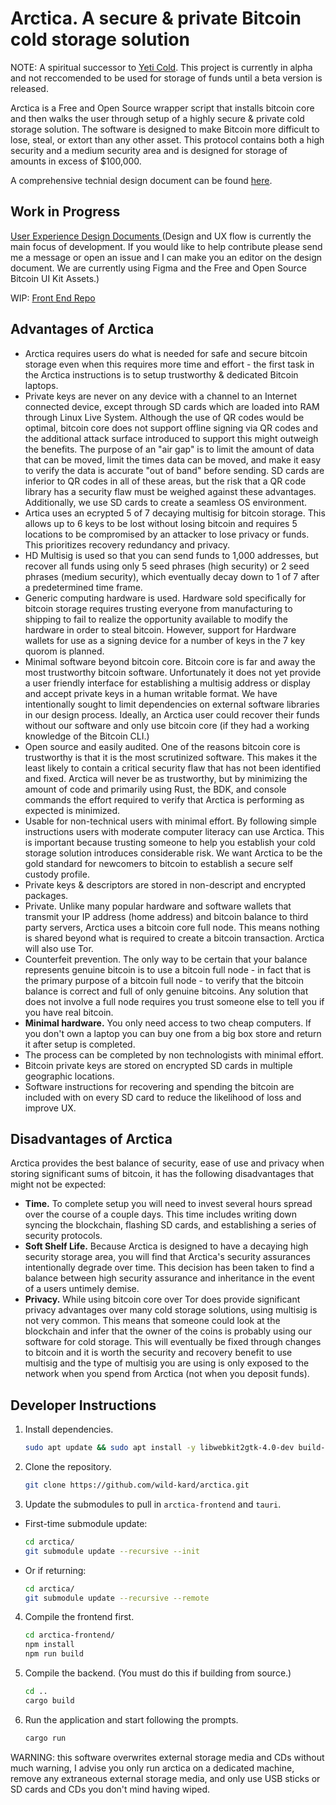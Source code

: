 # Arctica. A secure & private Bitcoin cold storage solution

NOTE: A spiritual successor to <a href="https://github.com/JWWeatherman/yeticold">Yeti Cold</a>. This project is currently in alpha and not reccomended to be used for storage of funds until a beta version is released.

Arctica is a Free and Open Source wrapper script that installs bitcoin core and then walks the user through setup of a highly secure & private cold storage solution. The software is designed to make Bitcoin more difficult to lose, steal, or extort than any other asset. This protocol contains both a high security and a medium security area and is designed for storage of amounts in excess of $100,000.

A comprehensive technial design document can be found <a href="https://docs.google.com/document/d/1_RZysHjRNKTzPG_xDWh8-EvLn57AOlBO3d9J-_0bSRQ/edit?usp=sharing">here</a>.

## Work in Progress

<a href="https://www.figma.com/file/KcE9byRVhSntYcTITn1OvY/Bitcoin-Wallet-UI-Kit-(Arctica)?node-id=3350%3A85090">User Experience Design Documents </a> (Design and UX flow is currently the main focus of development. If you would like to help contribute please send me a message or open an issue and I can make you an editor on the design document. We are currently using Figma and the Free and Open Source Bitcoin UI Kit Assets.)

WIP: <a href="https://github.com/wild-kard/arctica-frontend">Front End Repo</a>

## Advantages of Arctica

 - Arctica requires users do what is needed for safe and secure bitcoin storage even when this requires more time and effort - the first task in the Arctica instructions is to setup trustworthy & dedicated Bitcoin laptops.
 - Private keys are never on any device with a channel to an Internet connected device, except through SD cards which are loaded into RAM through Linux Live System. Although the use of QR codes would be optimal, bitcoin core does not support offline signing via QR codes and the additional attack surface introduced to support this might outweigh the benefits. The purpose of an "air gap" is to limit the amount of data that can be moved, limit the times data can be moved, and make it easy to verify the data is accurate "out of band" before sending. SD cards are inferior to QR codes in all of these areas, but the risk that a QR code library has a security flaw must be weighed against these advantages. Additionally, we use SD cards to create a seamless OS environment.
 - Artica uses an ecrypted 5 of 7 decaying multisig for bitcoin storage. This allows up to 6 keys to be lost without losing bitcoin and requires 5 locations to be compromised by an attacker to lose privacy or funds. This prioritizes recovery redundancy and privacy.
 - HD Multisig is used so that you can send funds to 1,000 addresses, but recover all funds using only 5 seed phrases (high security) or 2 seed phrases (medium security), which eventually decay down to 1 of 7 after a predetermined time frame.
 - Generic computing hardware is used. Hardware sold specifically for bitcoin storage requires trusting everyone from manufacturing to shipping to fail to realize the opportunity available to modify the hardware in order to steal bitcoin. However, support for Hardware wallets for use as a signing device for a number of keys in the 7 key quorom is planned.
 - Minimal software beyond bitcoin core. Bitcoin core is far and away the most trustworthy bitcoin software. Unfortunately it does not yet provide a user friendly interface for establishing a multisig address or display and accept private keys in a human writable format. We have intentionally sought to limit dependencies on external software libraries in our design process. Ideally, an Arctica user could recover their funds without our software and only use bitcoin core (if they had a working knowledge of the Bitcoin CLI.)
 - Open source and easily audited. One of the reasons bitcoin core is trustworthy is that it is the most scrutinized software. This makes it the least likely to contain a critical security flaw that has not been identified and fixed. Arctica will never be as trustworthy, but by minimizing the amount of code and primarily using Rust, the BDK, and console commands the effort required to verify that Arctica is performing as expected is minimized.
 - Usable for non-technical users with minimal effort. By following simple instructions users with moderate computer literacy can use Arctica. This is important because trusting someone to help you establish your cold storage solution introduces considerable risk. We want Arctica to be the gold standard for newcomers to bitcoin to establish a secure self custody profile.
 - Private keys & descriptors are stored in non-descript and encrypted packages.
 - Private. Unlike many popular hardware and software wallets that transmit your IP address (home address) and bitcoin balance to third party servers, Arctica uses a bitcoin core full node. This means nothing is shared beyond what is required to create a bitcoin transaction. Arctica will also use Tor.
 - Counterfeit prevention. The only way to be certain that your balance represents genuine bitcoin is to use a bitcoin full node - in fact that is the primary purpose of a bitcoin full node - to verify that the bitcoin balance is correct and full of only genuine bitcoins. Any solution that does not involve a full node requires you trust someone else to tell you if you have real bitcoin.
 - **Minimal hardware.** You only need access to two cheap computers. If you don't own a laptop you can buy one from a big box store and return it after setup is completed.
 - The process can be completed by non technologists with minimal effort.
 - Bitcoin private keys are stored on encrypted SD cards in multiple geographic locations.
 - Software instructions for recovering and spending the bitcoin are included with on every SD card to reduce the likelihood of loss and improve UX.

## Disadvantages of Arctica

Arctica provides the best balance of security, ease of use and privacy when storing significant sums of bitcoin, it has the following disadvantages that might not be expected:
- **Time.** To complete setup you will need to invest several hours spread over the course of a couple days. This time includes writing down syncing the blockchain, flashing SD cards, and establishing a series of security protocols.
- **Soft Shelf Life.** Because Arctica is designed to have a decaying high security storage area, you will find that Arctica's security assurances intentionally degrade over time. This decision has been taken to find a balance between high security assurance and inheritance in the event of a users untimely demise.
- **Privacy.** While using bitcoin core over Tor does provide significant privacy advantages over many cold storage solutions, using multisig is not very common. This means that someone could look at the blockchain and infer that the owner of the coins is probably using our software for cold storage. This will eventually be fixed through changes to bitcoin and it is worth the security and recovery benefit to use multisig and the type of multisig you are using is only exposed to the network when you spend from Arctica (not when you deposit funds).


## Developer Instructions

1. Install dependencies.
    ```bash
    sudo apt update && sudo apt install -y libwebkit2gtk-4.0-dev build-essential curl wget libssl-dev libgtk-3-dev libayatana-appindicator3-dev librsvg2-dev
    ```
2. Clone the repository.
    ```bash
    git clone https://github.com/wild-kard/arctica.git
    ```
3. Update the submodules to pull in `arctica-frontend` and `tauri`.
  - First-time submodule update:
    ```bash
    cd arctica/
    git submodule update --recursive --init
    ```
  - Or if returning:
    ```bash
    cd arctica/
    git submodule update --recursive --remote
    ```
4. Compile the frontend first.
    ```bash
    cd arctica-frontend/
    npm install
    npm run build
    ```
5. Compile the backend. (You must do this if building from source.)
    ```bash
    cd ..
    cargo build
6. Run the application and start following the prompts.
    ```bash
    cargo run
    ```

WARNING: this software overwrites external storage media and CDs without much warning, I advise you only run arctica on a dedicated machine, remove any extraneous external storage media, and only use USB sticks or SD cards and CDs you don't mind having wiped. 
